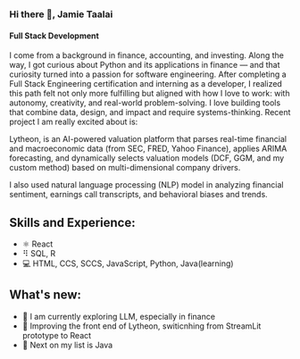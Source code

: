 ### Hi there 👋, Jamie Taalai
#### Full Stack Development

I come from a background in finance, accounting, and investing. Along the way, I got curious about Python and its applications in finance — and that curiosity turned into a passion for software engineering. After completing a Full Stack Engineering certification and interning as a developer, I realized this path felt not only more fulfilling but aligned with how I love to work: with autonomy, creativity, and real-world problem-solving.
I love building tools that combine data, design, and impact and require systems-thinking. Recent project I am  really excited about is:

Lytheon, is an AI-powered valuation platform that parses real-time financial and macroeconomic data (from SEC, FRED, Yahoo Finance), applies ARIMA forecasting, and dynamically selects valuation models (DCF, GGM, and my custom method) based on multi-dimensional company drivers.

I also used natural language processing (NLP) model in analyzing financial sentiment, earnings call transcripts, and behavioral biases and trends.

## Skills and Experience:
* ⚛️ React
* ⠻ SQL, R
* 💻 HTML, CCS, SCCS, JavaScript, Python, Java(learning)


## What's new:
- 🔭 I am currently exploring LLM, especially in finance
- 🔭 Improving the front end of Lytheon, switicnhing from StreamLit prototype to React
- 🔭 Next on my list is Java





